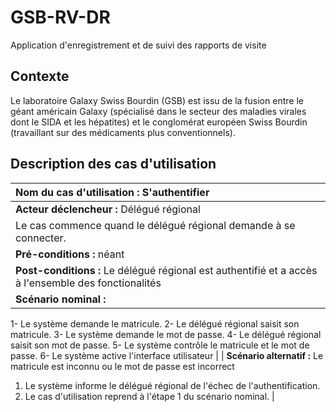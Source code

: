 # GSB-RV-DR
Application d'enregistrement et de suivi des rapports de visite
## Contexte
Le laboratoire Galaxy Swiss Bourdin (GSB) est issu de la fusion entre le géant américain Galaxy (spécialisé dans le secteur des maladies virales dont le SIDA et les hépatites) et le conglomérat européen Swiss Bourdin (travaillant sur des médicaments plus conventionnels).
## Description des cas d'utilisation
| **Nom du cas d'utilisation :** S'authentifier |
|:----------|
| **Acteur déclencheur :** Délégué régional |
| Le cas commence quand le délégué régional demande à se connecter. |
| **Pré-conditions :** néant |
| **Post-conditions :** Le délégué régional est authentifié et a accès à l'ensemble des fonctionalités |
| **Scénario nominal :** <br>
  1- Le système demande le matricule. 
  2- Le délégué régional saisit son matricule.
  3- Le système demande le mot de passe.
  4- Le délégué régional saisit son mot de passe.
  5- Le système contrôle le matricule et le mot de passe.
  6- Le système active l'interface utilisateur |
| **Scénario alternatif :** Le matricule est inconnu ou le mot de passe est incorrect
1. Le système informe le délégué régional de l'échec de l'authentification.
2. Le cas d'utilisation reprend à l'étape 1 du scénario nominal. |
